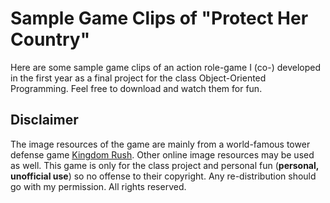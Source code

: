 # Sample Game Clips of "Protect Her Country"

Here are some sample game clips of an action role-game I (co-) developed in the first year as a final project for the class Object-Oriented Programming. Feel free to download and watch them for fun.


## Disclaimer

The image resources of the game are mainly from a world-famous tower defense game [Kingdom Rush](http://www.kingdomrush.com). Other online image resources may be used as well. This game is only for the class project and personal fun (**personal, unofficial use**) so no offense to their copyright. Any re-distribution should go with my permission. All rights reserved.
